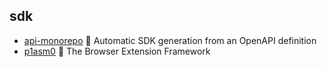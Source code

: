 ## sdk

- [api-monorepo](https://github.com/readmeio/api) 🚀 Automatic SDK generation from an OpenAPI definition
- [p1asm0](https://github.com/PlasmoHQ/plasmo) 🧩 The Browser Extension Framework